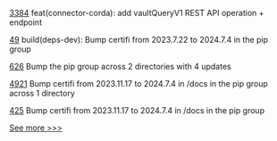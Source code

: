 
[3384](https://github.com/hyperledger/cacti/pull/3384) feat(connector-corda): add vaultQueryV1 REST API operation + endpoint

[49](https://github.com/hyperledger/aries-acapy-tools/pull/49) build(deps-dev): Bump certifi from 2023.7.22 to 2024.7.4 in the pip group

[626](https://github.com/hyperledger/cello/pull/626) Bump the pip group across 2 directories with 4 updates

[4921](https://github.com/hyperledger/fabric/pull/4921) Bump certifi from 2023.11.17 to 2024.7.4 in /docs in the pip group across 1 directory

[425](https://github.com/hyperledger/fabric-ca/pull/425) Bump certifi from 2023.11.17 to 2024.7.4 in /docs in the pip group


[See more >>>](https://start-here.hyperledger.org/pull-requests)
